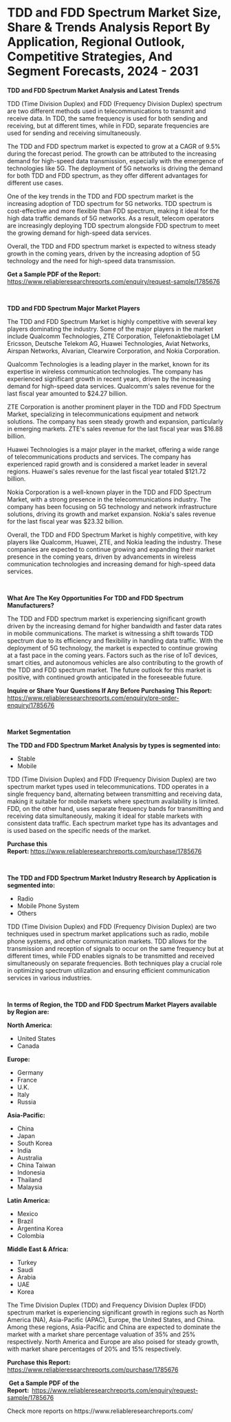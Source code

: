 <p><h1>TDD and FDD Spectrum Market Size, Share & Trends Analysis Report By Application, Regional Outlook, Competitive Strategies, And Segment Forecasts, 2024 - 2031</h1></p><p><strong>TDD and FDD Spectrum Market Analysis and Latest Trends</strong></p>
<p><p>TDD (Time Division Duplex) and FDD (Frequency Division Duplex) spectrum are two different methods used in telecommunications to transmit and receive data. In TDD, the same frequency is used for both sending and receiving, but at different times, while in FDD, separate frequencies are used for sending and receiving simultaneously.</p><p>The TDD and FDD spectrum market is expected to grow at a CAGR of 9.5% during the forecast period. The growth can be attributed to the increasing demand for high-speed data transmission, especially with the emergence of technologies like 5G. The deployment of 5G networks is driving the demand for both TDD and FDD spectrum, as they offer different advantages for different use cases.</p><p>One of the key trends in the TDD and FDD spectrum market is the increasing adoption of TDD spectrum for 5G networks. TDD spectrum is cost-effective and more flexible than FDD spectrum, making it ideal for the high data traffic demands of 5G networks. As a result, telecom operators are increasingly deploying TDD spectrum alongside FDD spectrum to meet the growing demand for high-speed data services.</p><p>Overall, the TDD and FDD spectrum market is expected to witness steady growth in the coming years, driven by the increasing adoption of 5G technology and the need for high-speed data transmission.</p></p>
<p><strong>Get a Sample PDF of the Report:&nbsp;</strong> <a href="https://www.reliableresearchreports.com/enquiry/request-sample/1785676">https://www.reliableresearchreports.com/enquiry/request-sample/1785676</a></p>
<p>&nbsp;</p>
<p><strong>TDD and FDD Spectrum Major Market Players</strong></p>
<p><p>The TDD and FDD Spectrum Market is highly competitive with several key players dominating the industry. Some of the major players in the market include Qualcomm Technologies, ZTE Corporation, Telefonaktiebolaget LM Ericsson, Deutsche Telekom AG, Huawei Technologies, Aviat Networks, Airspan Networks, Alvarian, Clearwire Corporation, and Nokia Corporation.</p><p>Qualcomm Technologies is a leading player in the market, known for its expertise in wireless communication technologies. The company has experienced significant growth in recent years, driven by the increasing demand for high-speed data services. Qualcomm's sales revenue for the last fiscal year amounted to $24.27 billion.</p><p>ZTE Corporation is another prominent player in the TDD and FDD Spectrum Market, specializing in telecommunications equipment and network solutions. The company has seen steady growth and expansion, particularly in emerging markets. ZTE's sales revenue for the last fiscal year was $16.88 billion.</p><p>Huawei Technologies is a major player in the market, offering a wide range of telecommunications products and services. The company has experienced rapid growth and is considered a market leader in several regions. Huawei's sales revenue for the last fiscal year totaled $121.72 billion.</p><p>Nokia Corporation is a well-known player in the TDD and FDD Spectrum Market, with a strong presence in the telecommunications industry. The company has been focusing on 5G technology and network infrastructure solutions, driving its growth and market expansion. Nokia's sales revenue for the last fiscal year was $23.32 billion.</p><p>Overall, the TDD and FDD Spectrum Market is highly competitive, with key players like Qualcomm, Huawei, ZTE, and Nokia leading the industry. These companies are expected to continue growing and expanding their market presence in the coming years, driven by advancements in wireless communication technologies and increasing demand for high-speed data services.</p></p>
<p>&nbsp;</p>
<p><strong>What Are The Key Opportunities For TDD and FDD Spectrum Manufacturers?</strong></p>
<p><p>The TDD and FDD spectrum market is experiencing significant growth driven by the increasing demand for higher bandwidth and faster data rates in mobile communications. The market is witnessing a shift towards TDD spectrum due to its efficiency and flexibility in handling data traffic. With the deployment of 5G technology, the market is expected to continue growing at a fast pace in the coming years. Factors such as the rise of IoT devices, smart cities, and autonomous vehicles are also contributing to the growth of the TDD and FDD spectrum market. The future outlook for this market is positive, with continued growth anticipated in the foreseeable future.</p></p>
<p><strong>Inquire or Share Your Questions If Any Before Purchasing This Report:</strong> <a href="https://www.reliableresearchreports.com/enquiry/pre-order-enquiry/1785676">https://www.reliableresearchreports.com/enquiry/pre-order-enquiry/1785676</a></p>
<p>&nbsp;</p>
<p><strong>Market Segmentation</strong></p>
<p><strong>The TDD and FDD Spectrum Market Analysis by types is segmented into:</strong></p>
<p><ul><li>Stable</li><li>Mobile</li></ul></p>
<p><p>TDD (Time Division Duplex) and FDD (Frequency Division Duplex) are two spectrum market types used in telecommunications. TDD operates in a single frequency band, alternating between transmitting and receiving data, making it suitable for mobile markets where spectrum availability is limited. FDD, on the other hand, uses separate frequency bands for transmitting and receiving data simultaneously, making it ideal for stable markets with consistent data traffic. Each spectrum market type has its advantages and is used based on the specific needs of the market.</p></p>
<p><strong>Purchase this Report:&nbsp;</strong><a href="https://www.reliableresearchreports.com/purchase/1785676">https://www.reliableresearchreports.com/purchase/1785676</a></p>
<p>&nbsp;</p>
<p><strong>The TDD and FDD Spectrum Market Industry Research by Application is segmented into:</strong></p>
<p><ul><li>Radio</li><li>Mobile Phone System</li><li>Others</li></ul></p>
<p><p>TDD (Time Division Duplex) and FDD (Frequency Division Duplex) are two techniques used in spectrum market applications such as radio, mobile phone systems, and other communication markets. TDD allows for the transmission and reception of signals to occur on the same frequency but at different times, while FDD enables signals to be transmitted and received simultaneously on separate frequencies. Both techniques play a crucial role in optimizing spectrum utilization and ensuring efficient communication services in various industries.</p></p>
<p>&nbsp;</p>
<p><strong>In terms of Region, the TDD and FDD Spectrum Market Players available by Region are:</strong></p>
<p>
    <p> <strong> North America: </strong>
        <ul>
            <li>United States</li>
            <li>Canada</li>
        </ul>
        </p> 
    <p> <strong> Europe: </strong>
        <ul>
            <li>Germany</li>
            <li>France</li>
            <li>U.K.</li>
            <li>Italy</li>
            <li>Russia</li>
        </ul>
        </p> 
    <p> <strong> Asia-Pacific: </strong>
        <ul>
            <li>China</li>
            <li>Japan</li>
            <li>South Korea</li>
            <li>India</li>
            <li>Australia</li>
            <li>China Taiwan</li>
            <li>Indonesia</li>
            <li>Thailand</li>
            <li>Malaysia</li>
        </ul>
        </p> 
    <p> <strong> Latin America: </strong>
        <ul>
            <li>Mexico</li>
            <li>Brazil</li>
            <li>Argentina Korea</li>
            <li>Colombia</li>
        </ul>
        </p> 
    <p> <strong> Middle East & Africa: </strong>
        <ul>
            <li>Turkey</li>
            <li>Saudi</li>
            <li>Arabia</li>
            <li>UAE</li>
            <li>Korea</li>
        </ul>
    </p>
    </p>
<p><p>The Time Division Duplex (TDD) and Frequency Division Duplex (FDD) spectrum market is experiencing significant growth in regions such as North America (NA), Asia-Pacific (APAC), Europe, the United States, and China. Among these regions, Asia-Pacific and China are expected to dominate the market with a market share percentage valuation of 35% and 25% respectively. North America and Europe are also poised for steady growth, with market share percentages of 20% and 15% respectively.</p></p>
<p><strong>Purchase this Report: </strong><a href="https://www.reliableresearchreports.com/purchase/1785676">https://www.reliableresearchreports.com/purchase/1785676</a></p>
<p>&nbsp;<strong>Get a Sample PDF of the Report:&nbsp;&nbsp;</strong><a href="https://www.reliableresearchreports.com/enquiry/request-sample/1785676">https://www.reliableresearchreports.com/enquiry/request-sample/1785676</a></p>
<p><strong></strong></p>
<p>Check more reports on https://www.reliableresearchreports.com/</p>